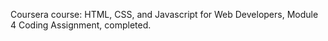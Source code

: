 Coursera course: HTML, CSS, and Javascript for Web Developers, Module 4 Coding Assignment, completed.

